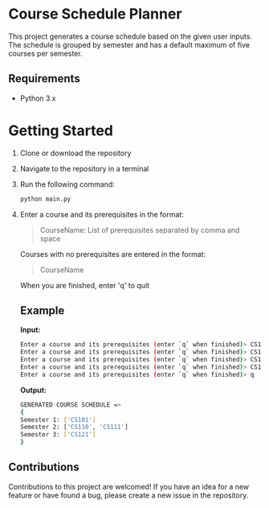 # Course Schedule Planner

This project generates a course schedule based on the given user inputs. The schedule is grouped by semester and has a default maximum of five courses per semester.

## Requirements
* Python 3.x

# Getting Started
1. Clone or download the repository
2. Navigate to the repository in a terminal
3. Run the following command:
	```sh
	python main.py
	```
4. Enter a course and its prerequisites in the format:
	> CourseName: List of prerequisites separated by comma and space
	
	Courses with no prerequisites are entered in the format:
	> CourseName
	
	When you are finished, enter 'q' to quit

	## Example
	**Input:**
	```sh
	Enter a course and its prerequisites (enter `q` when finished)> CS101
	Enter a course and its prerequisites (enter `q` when finished)> CS110: CS101
	Enter a course and its prerequisites (enter `q` when finished)> CS111: CS101
	Enter a course and its prerequisites (enter `q` when finished)> CS121: CS110, CS111
	Enter a course and its prerequisites (enter `q` when finished)> q
	```
	
	**Output:**
	```sh
	GENERATED COURSE SCHEDULE =>
	{
	Semester 1: ['CS101']
	Semester 2: ['CS110', 'CS111']
	Semester 3: ['CS121']
	}
	```

## Contributions
Contributions to this project are welcomed! If you have an idea for a new feature or have found a bug, please create a new issue in the repository.